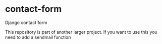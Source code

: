 contact-form
============

Django contact form

This repository is part of another larger project.
If you want to use this you need to add a sendmail function

